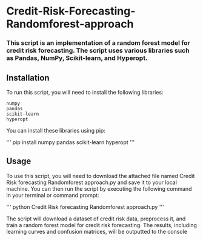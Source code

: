 # Credit-Risk-Forecasting-Randomforest-approach

### This script is an implementation of a random forest model for credit risk forecasting. The script uses various libraries such as Pandas, NumPy, Scikit-learn, and Hyperopt.
## Installation
To run this script, you will need to install the following libraries:

    numpy
    pandas
    scikit-learn
    hyperopt

You can install these libraries using pip:

'''
pip install numpy pandas scikit-learn hyperopt
'''

## Usage
To use this script, you will need to download the attached file named Credit Risk forecasting Randomforest approach.py and save it to your local machine. You can then run the script by executing the following command in your terminal or command prompt:

'''
python Credit Risk forecasting Randomforest approach.py
'''

The script will download a dataset of credit risk data, preprocess it, and train a random forest model for credit risk forecasting. The results, including learning curves and confusion matrices, will be outputted to the console
